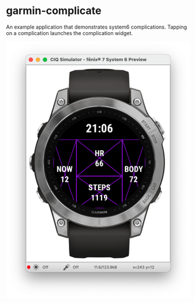 # garmin-complicate

An example application that demonstrates system6 complications. Tapping on a complication launches the complication widget.

![](screenshot.png)
